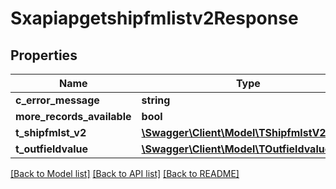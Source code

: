 # Sxapiapgetshipfmlistv2Response

## Properties
Name | Type | Description | Notes
------------ | ------------- | ------------- | -------------
**c_error_message** | **string** |  | [optional] 
**more_records_available** | **bool** |  | [optional] 
**t_shipfmlst_v2** | [**\Swagger\Client\Model\TShipfmlstV2Resp**](TShipfmlstV2Resp.md) |  | [optional] 
**t_outfieldvalue** | [**\Swagger\Client\Model\TOutfieldvalueResp**](TOutfieldvalueResp.md) |  | [optional] 

[[Back to Model list]](../README.md#documentation-for-models) [[Back to API list]](../README.md#documentation-for-api-endpoints) [[Back to README]](../README.md)


